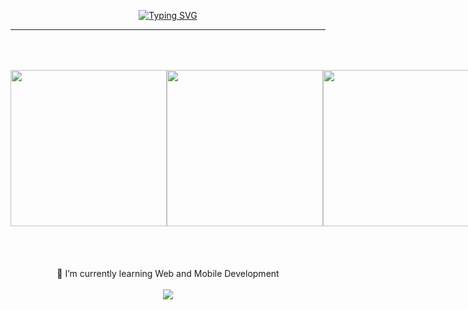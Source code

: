 <div align="center">

<!--![](https://komarev.com/ghpvc/?username=ericsmslvdr&label=PROFILE+VIEWS)-->

[![Typing SVG](https://readme-typing-svg.herokuapp.com?font=fira+code&size=30&color=18BAF7&center=true&vCenter=true&width=900&lines=Web&nbsp;Development;Mobile&nbsp;Development;<ericsmslvdr>)](https://git.io/typing-svg)
<hr>

<div align="center" style="display: flex;">
  <img src ="https://media3.giphy.com/media/amUVFzg1wNZKg/giphy.gif?cid=ecf05e47lo25jp1yrt9n74d5whu3goaytehsnsrzzte4uwtb&rid=giphy.gif&ct=g" width="250" height="250" style="margin: 50px auto;">
  <img src="https://media2.giphy.com/media/L1KpkdbH8aEkXow8eV/giphy.gif?cid=790b76114437b5bdbbfa0412aa5682d45193da582582478b&rid=giphy.gif&ct=s" width="250" height="250" style="margin: 50px auto;">
  <img src="https://media1.giphy.com/media/lRLzrbhmh5pFf4jOga/giphy.gif?cid=790b761114dd461de68b0ca382fc1a27d6442a786c5e2c3a&rid=giphy.gif&ct=s" width="250" height="250" style="margin: 50px auto;">
</div>

  <div>
    <br>
    🌱 I’m currently learning Web and Mobile Development
    <br>
  </div>

  <br>

<img src="https://skillicons.dev/icons?i=js,react,tailwind,php,laravel,flutter,firebase,vscode">
<!--
<h2><img src="https://media3.giphy.com/media/5Lmn42BCOy99RaGRP7/giphy.gif?cid=ecf05e47d7sgle6ve3314xseonz02plyz4j4y6wff0tvhd8x&rid=giphy.gif&ct=s" height="30"> Languages and Tools</h2>
<br>

<div>
    <img src="https://skillicons.dev/icons?i=html,css,js,laravel,php">
    <br>
    <img src="https://skillicons.dev/icons?i=java,mysql,flutter,dart">
    <br>
    <img src="https://skillicons.dev/icons?i=git,github,linux,vscode,androidstudio"> 
</div>

<br>


<h2><img src="https://media.giphy.com/media/cj87CxfRtrUifF3Ryk/giphy.gif" height="25"> GitHub Stats</h2><br>

![My GitHub Stats](https://github-readme-stats.vercel.app/api?username=ericsslvdr&theme=github_dark&show_icons=true&include_all_commits=true&count_private=true&border_color=0a65f7&border_radius=6px)

<!--
**ericsslvdr/ericsslvdr** is a ✨ _special_ ✨ repository because its `README.md` (this file) appears on your GitHub profile.

Here are some ideas to get you started:

- 🔭 I’m currently working on ...
- 🌱 I’m currently learning ...
- 👯 I’m looking to collaborate on ...
- 🤔 I’m looking for help with ...
- 💬 Ask me about ...
- 📫 How to reach me: ...
- 😄 Pronouns: ...
- ⚡ Fun fact: ...
-->
</div>
